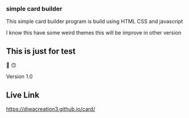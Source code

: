 ### simple card builder 

This simple card builder program is build using HTML CSS and javascript

I know this have some weird themes this will be improve in other version

## This is just for test 

🙂 🙃 

Version 1.0

## Live Link 
https://diwacreation3.github.io/card/
